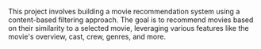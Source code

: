 This project involves building a movie recommendation system using a content-based filtering 
approach. The goal is to recommend movies based on their similarity to a selected movie, leveraging 
various features like the movie's overview, cast, crew, genres, and more. 
